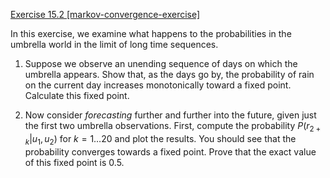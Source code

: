 [Exercise 15.2 \[markov-convergence-exercise\]](15-2/)

In this exercise, we examine what
happens to the probabilities in the umbrella world in the limit of long
time sequences.

1.  Suppose we observe an unending sequence of days on which the
    umbrella appears. Show that, as the days go by, the probability of
    rain on the current day increases monotonically toward a
    fixed point. Calculate this fixed point.

2.  Now consider *forecasting* further and further into the
    future, given just the first two umbrella observations. First,
    compute the probability $P(r_{2+k}|u_1,u_2)$ for
    $k=1 \ldots 20$ and plot the results. You should see that
    the probability converges towards a fixed point. Prove that the
    exact value of this fixed point is 0.5.
